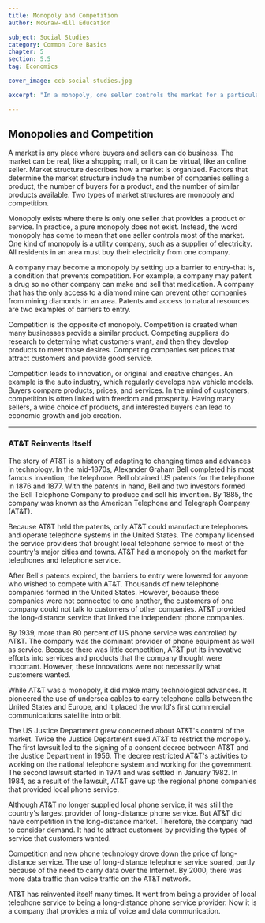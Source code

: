 ```yaml
---
title: Monopoly and Competition
author: McGraw-Hill Education

subject: Social Studies
category: Common Core Basics
chapter: 5
section: 5.5
tag: Economics

cover_image: ccb-social-studies.jpg

excerpt: "In a monopoly, one seller controls the market for a particular good or service. When there are many sellers providing similar goods or services, there is competition. Competition often leads to innovation."

---
```

## Monopolies and Competition

A market is any place where buyers and sellers can do business. The market can be real, like a shopping mall, or it can be virtual, like an online seller. Market structure describes how a market is organized. Factors that determine the market structure include the number of companies selling a product, the number of buyers for a product, and the number of similar products available. Two types of market structures are monopoly and competition.

Monopoly exists where there is only one seller that provides a product or service. In practice, a pure monopoly does not exist. Instead, the word monopoly has come to mean that one seller controls most of the market. One kind of monopoly is a utility company, such as a supplier of electricity. All residents in an area must buy their electricity from one company.

A company may become a monopoly by setting up a barrier to entry-that is, a condition that prevents competition. For example, a company may patent a drug so no other company can make and sell that medication. A company that has the only access to a diamond mine can prevent other companies from mining diamonds in an area. Patents and access to natural resources are two examples of barriers to entry.

Competition is the opposite of monopoly. Competition is created when many businesses provide a similar product. Competing suppliers do research to determine what customers want, and then they develop products to meet those desires. Competing companies set prices that attract customers and provide good service.

Competition leads to innovation, or original and creative changes. An example is the auto industry, which regularly develops new vehicle models. Buyers compare products, prices, and services. In the mind of customers, competition is often linked with freedom and prosperity. Having many sellers, a wide choice of products, and interested buyers can lead to economic growth and job creation.

---

### AT&T Reinvents Itself

The story of AT&T is a history of adapting to changing times and advances in technology. In the mid-1870s, Alexander Graham Bell completed his most famous invention, the telephone. Bell obtained US patents for the telephone in 1876 and 1877. With the patents in hand, Bell and two investors formed the Bell Telephone Company to produce and sell his invention. By 1885, the company was known as the American Telephone and Telegraph Company (AT&T).

Because AT&T held the patents, only AT&T could manufacture telephones and operate telephone systems in the United States. The company licensed the service providers that brought local telephone service to most of the country's major cities and towns. AT&T had a monopoly on the market for telephones and telephone service.

After Bell's patents expired, the barriers to entry were lowered for anyone who wished to compete with AT&T. Thousands of new telephone companies formed in the United States. However, because these companies were not connected to one another, the customers of one company could not talk to customers of other companies. AT&T provided the long-distance service that linked the independent phone companies.

By 1939, more than 80 percent of US phone service was controlled by AT&T. The company was the dominant provider of phone equipment as well as service. Because there was little competition, AT&T put its innovative efforts into services and products that the company thought were important. However, these innovations were not necessarily what customers wanted.

While AT&T was a monopoly, it did make many technological advances. It pioneered the use of undersea cables to carry telephone calls between the United States and Europe, and it placed the world's first commercial communications satellite into orbit.

The US Justice Department grew concerned about AT&T's control of the market. Twice the Justice Department sued AT&T to restrict the monopoly. The first lawsuit led to the signing of a consent decree between AT&T and the Justice Department in 1956. The decree restricted AT&T's activities to working on the national telephone system and working for the government. The second lawsuit started in 1974 and was settled in January 1982. In 1984, as a result of the lawsuit, AT&T gave up the regional phone companies that provided local phone service.

Although AT&T no longer supplied local phone service, it was still the country's largest provider of long-distance phone service. But AT&T did have competition in the long-distance market. Therefore, the company had to consider demand. It had to attract customers by providing the types of service that customers wanted.

Competition and new phone technology drove down the price of long-distance service. The use of long-distance telephone service soared, partly because of the need to carry data over the Internet. By 2000, there was more data traffic than voice traffic on the AT&T network.

AT&T has reinvented itself many times. It went from being a provider of local telephone service to being a long-distance phone service provider. Now it is a company that provides a mix of voice and data communication.
